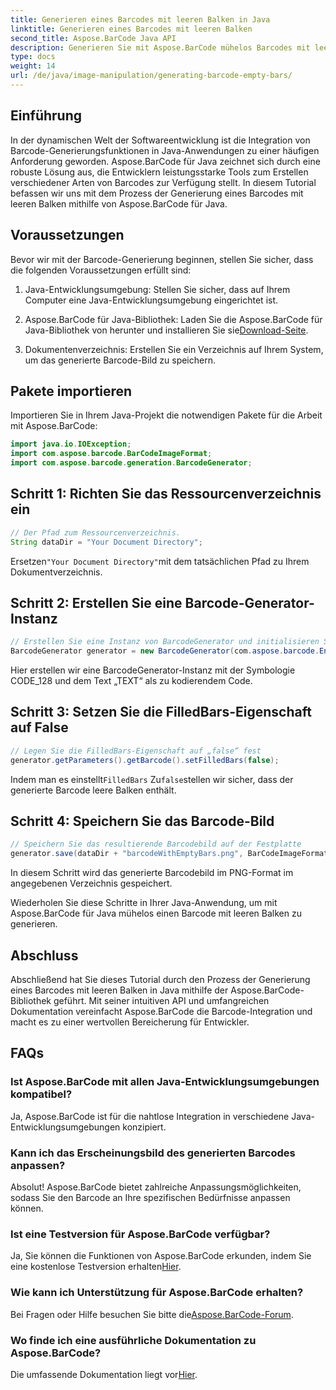 ```yaml
---
title: Generieren eines Barcodes mit leeren Balken in Java
linktitle: Generieren eines Barcodes mit leeren Balken
second_title: Aspose.BarCode Java API
description: Generieren Sie mit Aspose.BarCode mühelos Barcodes mit leeren Balken in Java. Passen Sie das Erscheinungsbild an und integrieren Sie es nahtlos. Entdecken Sie jetzt das Tutorial!
type: docs
weight: 14
url: /de/java/image-manipulation/generating-barcode-empty-bars/
---
```


## Einführung

In der dynamischen Welt der Softwareentwicklung ist die Integration von Barcode-Generierungsfunktionen in Java-Anwendungen zu einer häufigen Anforderung geworden. Aspose.BarCode für Java zeichnet sich durch eine robuste Lösung aus, die Entwicklern leistungsstarke Tools zum Erstellen verschiedener Arten von Barcodes zur Verfügung stellt. In diesem Tutorial befassen wir uns mit dem Prozess der Generierung eines Barcodes mit leeren Balken mithilfe von Aspose.BarCode für Java.

## Voraussetzungen

Bevor wir mit der Barcode-Generierung beginnen, stellen Sie sicher, dass die folgenden Voraussetzungen erfüllt sind:

1. Java-Entwicklungsumgebung: Stellen Sie sicher, dass auf Ihrem Computer eine Java-Entwicklungsumgebung eingerichtet ist.

2.  Aspose.BarCode für Java-Bibliothek: Laden Sie die Aspose.BarCode für Java-Bibliothek von herunter und installieren Sie sie[Download-Seite](https://releases.aspose.com/barcode/java/).

3. Dokumentenverzeichnis: Erstellen Sie ein Verzeichnis auf Ihrem System, um das generierte Barcode-Bild zu speichern.

## Pakete importieren

Importieren Sie in Ihrem Java-Projekt die notwendigen Pakete für die Arbeit mit Aspose.BarCode:

```java
import java.io.IOException;
import com.aspose.barcode.BarCodeImageFormat;
import com.aspose.barcode.generation.BarcodeGenerator;
```

## Schritt 1: Richten Sie das Ressourcenverzeichnis ein

```java
// Der Pfad zum Ressourcenverzeichnis.
String dataDir = "Your Document Directory";
```

 Ersetzen`"Your Document Directory"`mit dem tatsächlichen Pfad zu Ihrem Dokumentverzeichnis.

## Schritt 2: Erstellen Sie eine Barcode-Generator-Instanz

```java
// Erstellen Sie eine Instanz von BarcodeGenerator und initialisieren Sie sie mit CodeText und Symbologie
BarcodeGenerator generator = new BarcodeGenerator(com.aspose.barcode.EncodeTypes.CODE_128, "TEXT");
```

Hier erstellen wir eine BarcodeGenerator-Instanz mit der Symbologie CODE_128 und dem Text „TEXT“ als zu kodierendem Code.

## Schritt 3: Setzen Sie die FilledBars-Eigenschaft auf False

```java
// Legen Sie die FilledBars-Eigenschaft auf „false“ fest
generator.getParameters().getBarcode().setFilledBars(false);
```

 Indem man es einstellt`FilledBars` Zu`false`stellen wir sicher, dass der generierte Barcode leere Balken enthält.

## Schritt 4: Speichern Sie das Barcode-Bild

```java
// Speichern Sie das resultierende Barcodebild auf der Festplatte
generator.save(dataDir + "barcodeWithEmptyBars.png", BarCodeImageFormat.PNG);
```

In diesem Schritt wird das generierte Barcodebild im PNG-Format im angegebenen Verzeichnis gespeichert.

Wiederholen Sie diese Schritte in Ihrer Java-Anwendung, um mit Aspose.BarCode für Java mühelos einen Barcode mit leeren Balken zu generieren.

## Abschluss

Abschließend hat Sie dieses Tutorial durch den Prozess der Generierung eines Barcodes mit leeren Balken in Java mithilfe der Aspose.BarCode-Bibliothek geführt. Mit seiner intuitiven API und umfangreichen Dokumentation vereinfacht Aspose.BarCode die Barcode-Integration und macht es zu einer wertvollen Bereicherung für Entwickler.

## FAQs

### Ist Aspose.BarCode mit allen Java-Entwicklungsumgebungen kompatibel?
Ja, Aspose.BarCode ist für die nahtlose Integration in verschiedene Java-Entwicklungsumgebungen konzipiert.

### Kann ich das Erscheinungsbild des generierten Barcodes anpassen?
Absolut! Aspose.BarCode bietet zahlreiche Anpassungsmöglichkeiten, sodass Sie den Barcode an Ihre spezifischen Bedürfnisse anpassen können.

### Ist eine Testversion für Aspose.BarCode verfügbar?
 Ja, Sie können die Funktionen von Aspose.BarCode erkunden, indem Sie eine kostenlose Testversion erhalten[Hier](https://releases.aspose.com/).

### Wie kann ich Unterstützung für Aspose.BarCode erhalten?
 Bei Fragen oder Hilfe besuchen Sie bitte die[Aspose.BarCode-Forum](https://forum.aspose.com/c/barcode/13).

### Wo finde ich eine ausführliche Dokumentation zu Aspose.BarCode?
 Die umfassende Dokumentation liegt vor[Hier](https://reference.aspose.com/barcode/java/).
